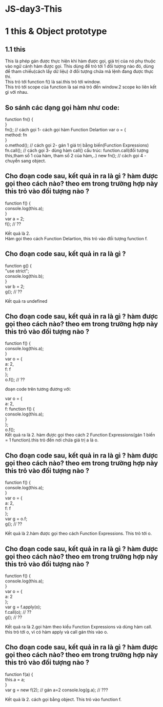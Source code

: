 # JS-day3-This
# 1 this & Object prototype  
## 1.1 this
This là phép gán được thực hiện khi hàm được gọi, giá trị của nó phụ thuộc vào ngữ cảnh hàm được gọi. This dùng để trỏ tới 1 đối tượng nào đó, dùng để tham chiếu(cách lấy dữ liệu) ở đối tượng chứa mã lệnh đang được thực thi.  
This trỏ tới function f() là sai.this trỏ tới window.  
This trỏ tới scope của function là sai mà trỏ đến window.2 scope ko liên kết gì với nhau.  

## So sánh các dạng gọi hàm như code:
function fn() {  
}  
fn(); // cách gọi 1- cách gọi hàm Function Delartion 
 var o = {  
  method: fn  
}  
 o.method(); // cách gọi 2- gán 1 giá trị bằng biến(Function Expressions)  
 fn.call(); // cách gọi 3- dùng hàm call()  cấu trúc: function.call(đối tượng this,tham số 1 của hàm, tham số 2 của hàm,..)
 new fn(); // cách gọi 4 - chuyển sang object.  
 
 ## Cho đoạn code sau, kết quả in ra là gì ? hàm được gọi theo cách nào? theo em trong trường hợp này this trỏ vào đối tượng nào ?  
 function f() {  
  console.log(this.a);  
}  
var a = 2;  
f(); // ??  

Kết quả là 2.  
Hàm gọi theo cách Function Delartion, this trỏ vào đối tượng function f.  

## Cho đoạn code sau, kết quả in ra là gì ?  
function g() {  
  "use strict";  
  console.log(this.b);  
}  
var b = 2;  
g(); // ??  

Kết quả ra undefined  

## Cho đoạn code sau, kết quả in ra là gì ? hàm được gọi theo cách nào? theo em trong trường hợp này this trỏ vào đối tượng nào ?  
function f() {  
  console.log(this.a);  
}  
var o = {  
  a: 2,  
  f: f  
};  
o.f(); // ??  
 
đoạn code trên tương đương với:  

var o = {  
  a: 2,  
  f: function f() {  
  console.log(this.a);  
}  
};  
o.f();  
Kết quả ra là 2. hàm được gọi theo cách 2 Function Expressions(gán 1 biến = 1 function).this trỏ đến nơi chứa giá trị a là o.

## Cho đoạn code sau, kết quả in ra là gì ? hàm được gọi theo cách nào? theo em trong trường hợp này this trỏ vào đối tượng nào ?  
function f() {  
  console.log(this.a);  
}  
var o = {  
  a: 2,  
  f: f  
};  
var g = o.f;  
g(); // ??    

Kết quả là 2.hàm được gọi theo cách Function Expressions. This trỏ tới o.  


## Cho đoạn code sau, kết quả in ra là gì ? hàm được gọi theo cách nào? theo em trong trường hợp này this trỏ vào đối tượng nào ?  
function f() {  
  console.log(this.a);  
}  
var o = {  
  a: 2  
};  
var g = f.apply(o);  
f.call(o); // ??  
g(); // ??  

Kết quả ra là 2.gọi hàm theo kiểu Function Expressions và dùng hàm call. this trỏ tới o, vì có hàm apply và call gán this vào o. 

## Cho đoạn code sau, kết quả in ra là gì ? hàm được gọi theo cách nào? theo em trong trường hợp này this trỏ vào đối tượng nào ?  
function f(a) {  
  this.a = a;  
}  
var g = new f(2);  // gán a=2
console.log(g.a); // ???  

Kết quả là 2. cách gọi bằng object. This trỏ vào function f.
